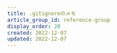 ```yaml
---
title: .gitignoreのメモ
article_group_id: reference-group
display_order: 20
created: 2022-12-07
updated: 2022-12-07
---
```

